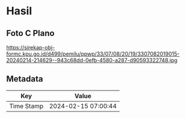 # Hasil

## Foto C Plano

https://sirekap-obj-formc.kpu.go.id/d499/pemilu/ppwp/33/07/08/20/19/3307082019015-20240214-214629--943c68dd-0efb-4580-a287-d90593322748.jpg


## Metadata

| Key        | Value               |
| ---------- | ------------------- |
| Time Stamp | 2024-02-15 07:00:44 |



